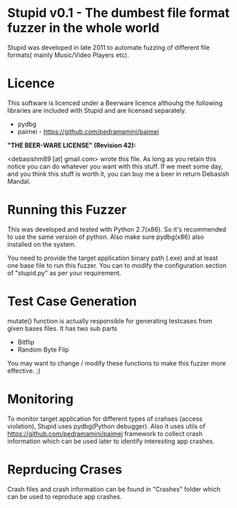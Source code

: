 Stupid v0.1 - The dumbest file format fuzzer in the whole world
===============================================================
Stupid was developed in late 2011 to automate fuzzing of different file formats( mainly Music/Video Players etc).

Licence
=======
This software is licenced under a Beerware licence althouhg the following libraries are included with Stupid and are licensed separately.

- pydbg
- paimei - https://github.com/pedramamini/paimei


**"THE BEER-WARE LICENSE" (Revision 42):**

<debasishm89 [at] gmail.com> wrote this file. As long as you retain this notice you can do whatever you want with this stuff. If we meet some day, and you think this stuff is worth it, you can buy me a beer in return Debasish Mandal.


Running this Fuzzer
===================
This was developed and tested with Python 2.7(x86). So it's recommended to use the same version of python. Also make sure pydbg(x86) also installed on the system. 

You need to provide the target application binary path (.exe) and at least one base file to run this fuzzer. You can to modify the configuration section of "stupid.py" as per your requirement.

Test Case Generation
====================
mutate() function is actually responsible for generating testcases from given bases files. It has two sub parts

- Bitflip 
- Random Byte Flip

You may want to change / modify these functions to make this fuzzer more effective. ;)

Monitoring
==========
To monitor target application for different types of crahses (access violation), Stupid uses pydbg(Python debugger). Also it uses utils of https://github.com/pedramamini/paimei framework to collect crash information which can be used later to identify interesting app crashes.

Reprducing Crases
==================

Crash files and crash information can be found in "Crashes" folder which can be used to reproduce app crashes.